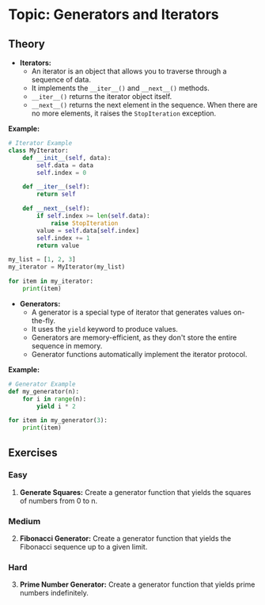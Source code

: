 # Topic: Generators and Iterators

## Theory

- **Iterators:**
  - An iterator is an object that allows you to traverse through a sequence of data.
  - It implements the `__iter__()` and `__next__()` methods.
  - `__iter__()` returns the iterator object itself.
  - `__next__()` returns the next element in the sequence. When there are no more elements, it raises the `StopIteration` exception.

**Example:**

```python
# Iterator Example
class MyIterator:
    def __init__(self, data):
        self.data = data
        self.index = 0

    def __iter__(self):
        return self

    def __next__(self):
        if self.index >= len(self.data):
            raise StopIteration
        value = self.data[self.index]
        self.index += 1
        return value

my_list = [1, 2, 3]
my_iterator = MyIterator(my_list)

for item in my_iterator:
    print(item)
```

- **Generators:**
  - A generator is a special type of iterator that generates values on-the-fly.
  - It uses the `yield` keyword to produce values.
  - Generators are memory-efficient, as they don't store the entire sequence in memory.
  - Generator functions automatically implement the iterator protocol.

**Example:**

```python
# Generator Example
def my_generator(n):
    for i in range(n):
        yield i * 2

for item in my_generator(3):
    print(item)
```

## Exercises

### Easy

1. **Generate Squares:** Create a generator function that yields the squares of numbers from 0 to n.

### Medium

2. **Fibonacci Generator:** Create a generator function that yields the Fibonacci sequence up to a given limit.

### Hard

3. **Prime Number Generator:** Create a generator function that yields prime numbers indefinitely.
